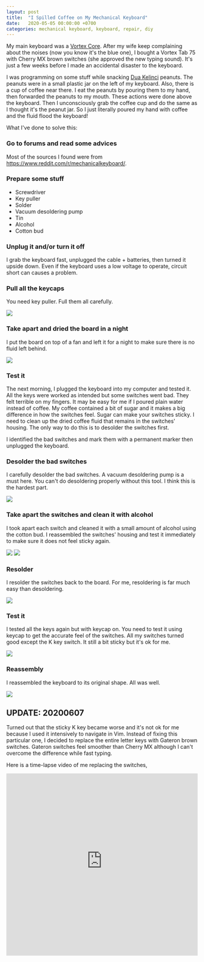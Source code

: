 ```yaml
---
layout: post
title:  "I Spilled Coffee on My Mechanical Keyboard"
date:   2020-05-05 00:00:00 +0700
categories: mechanical keyboard, keyboard, repair, diy
---
```


My main keyboard was a <a href="http://www.vortexgear.tw/vortex2_2.asp?kind=47&kind2=224&kind3=&kind4=1033">Vortex Core</a>. After my wife keep complaining about the noises (now you know it's the blue one), I bought a Vortex Tab 75 with Cherry MX brown switches (she approved the new typing sound). It's just a few weeks before I made an accidental disaster to the keyboard.

I was programming on some stuff while snacking <a href="https://www.google.com/search?q=dua%20kelinci%20mixnut%20toples">Dua Kelinci</a> peanuts. The peanuts were in a small plastic jar on the left of my keyboard. Also, there is a cup of coffee near there. I eat the peanuts by pouring them to my hand, then forwarded the peanuts to my mouth. These actions were done above the keyboard. Then I unconsciously grab the coffee cup and do the same as I thought it's the peanut jar. So I just literally poured my hand with coffee and the fluid flood the keyboard!

What I've done to solve this:

### Go to forums and read some advices

Most of the sources I found were from https://www.reddit.com/r/mechanicalkeyboard/.

### Prepare some stuff

- Screwdriver
- Key puller
- Solder
- Vacuum desoldering pump
- Tin
- Alcohol
- Cotton bud


### Unplug it and/or turn it off

I grab the keyboard fast, unplugged the cable + batteries, then turned it upside down. Even if the keyboard uses a low voltage to operate, circuit short can causes a problem.

### Pull all the keycaps

You need key puller. Full them all carefully.

<img src="/assets/spilled-keyboard.jpg">

### Take apart and dried the board in a night

I put the board on top of a fan and left it for a night to make sure there is no fluid left behind.

<img src="/assets/spilled-keyboard-2.jpg">

### Test it

The next morning, I plugged the keyboard into my computer and tested it. All the keys were worked as intended but some switches went bad. They felt terrible on my fingers. It may be easy for me if I poured plain water instead of coffee. My coffee contained a bit of sugar and it makes a big difference in how the switches feel. Sugar can make your switches sticky. I need to clean up the dried coffee fluid that remains in the switches' housing. The only way to do this is to desolder the switches first.

I identified the bad switches and mark them with a permanent marker then unplugged the keyboard.

### Desolder the bad switches

I carefully desolder the bad switches. A vacuum desoldering pump is a must here. You can't do desoldering properly without this tool. I think this is the hardest part.

<img src="/assets/spilled-keyboard-3.jpg">

### Take apart the switches and clean it with alcohol

I took apart each switch and cleaned it with a small amount of alcohol using the cotton bud. I reassembled the switches' housing and test it immediately to make sure it does not feel sticky again.

<img src="/assets/spilled-keyboard-4.jpg">
<img src="/assets/spilled-keyboard-5.jpg">

### Resolder

I resolder the switches back to the board. For me, resoldering is far much easy than desoldering.

<img src="/assets/spilled-keyboard-6.jpg">

### Test it

I tested all the keys again but with keycap on. You need to test it using keycap to get the accurate feel of the switches. All my switches turned good except the K key switch. It still a bit sticky but it's ok for me.

<img src="/assets/spilled-keyboard-7.jpg">

### Reassembly

I reassembled the keyboard to its original shape. All was well.

<img src="/assets/spilled-keyboard-9.jpg">

## UPDATE: 20200607

Turned out that the sticky K key became worse and it's not ok for me because I used it intensively to navigate in Vim. Instead of fixing this particular one, I decided to replace the entire letter keys with Gateron brown switches. Gateron switches feel smoother than Cherry MX although I can't overcome the difference while fast typing.

Here is a time-lapse video of me replacing the switches,

<iframe width="100%" height="480" src="https://www.youtube-nocookie.com/embed/2FGlTpuUyvc" frameborder="0" allow="accelerometer; autoplay; encrypted-media; gyroscope; picture-in-picture" allowfullscreen></iframe>
